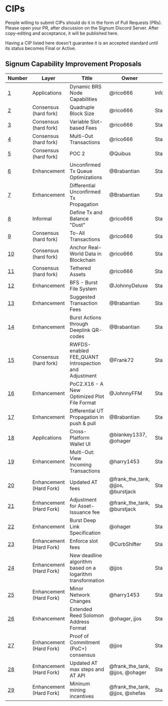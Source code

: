# CIPs

People willing to submit CIPs should do it in the form of Pull Requests (PRs). Please open your PR, after discussion on the Signum Discord Server. After copy-editing and acceptance, it will be published here.

Having a CIP listed here doesn't guarantee it is an accepted standard until its status becomes Final or Active.

## Signum Capability Improvement Proposals

| Number                              | Layer                 | Title                                                 | Owner         | Type          | Status   |
| ----------------------------------- | --------------------- | ----------------------------------------------------- | ------------- | ------------- | -------- |
| [1](cip-0001.md "wikilink")  | Applications          | Dynamic BRS Node Capabilities                         | @rico666      | Informational | Active   |
| [2](cip-0002.md "wikilink")  | Consensus (hard fork) | Quadruple Block Size                                  | @rico666      | Standard      | Active   |
| [3](cip-0003.md "wikilink")  | Consensus (hard fork) | Variable Slot-based Fees                              | @rico666      | Standard      | Active   |
| [4](cip-0004.md "wikilink")  | Consensus (hard fork) | Multi-Out Transactions                                | @rico666      | Standard      | Active   |
| [5](cip-0005.md "wikilink")  | Consensus (hard fork) | POC 2                                                 | @Quibus       | Standard      | Active   |
| [6](cip-0006.md "wikilink")  | Enhancement           | Unconfirmed Tx Queue Optimizations                    | @Brabantian   | Standard      | Active   |
| [7](cip-0007.md "wikilink")  | Enhancement           | Differential Unconfirmed Tx Propagation               | @Brabantian   | Standard      | Active   |
| [8](cip-0008.md "wikilink")  | Informal              | Define Tx and Balance "Dust"                          | @rico666      | Standard      | Draft    |
| [9](cip-0009.md "wikilink")         | Consensus (hard fork) | To-All Transactions                                   | @rico666      | Standard      | Draft    |
| [10](cip-0010.md "wikilink") | Consensus (hard fork) | Anchor Real-World Data in Blockchain                  | @rico666      | Standard      | Draft    |
| [11](cip-0011.md "wikilink")        | Consensus (hard fork) | Tethered Assets                                       | @rico666      | Standard      | Draft    |
| [12](cip-0012.md "wikilink") | Enhancement           | BFS - Burst File System                               | @JohnnyDeluxe | Standard      | Draft    |
| [13](cip-0013.md "wikilink") | Enhancement           | Suggested Transaction Fees                            | @Brabantian   | Standard      | Active   |
| [14](cip-0014.md "wikilink")        | Enhancement           | Burst Actions through Deeplink QR-codes               | @Brabantian   | Standard      | Active   |
| [15](cip-0015.md "wikilink")        | Consensus (hard fork) | RWFDS-enabled FEE\_QUANT Introspection and Adjustment | @Frank72      | Standard      | Draft    |
| [16](cip-0016.md "wikilink")        | Enhancement           | PoC2.X16 - A New Optimized Plot File Format           | @JohnnyFFM    | Standard      | Draft    |
| [17](cip-0017.md "wikilink")        | Enhancement           | Differential UT Propagation in push & pull            | @Brabantian   | Standard      | Active |
| [18](cip-0018.md "wikilink")        | Applications           | Cross-Platform Wallet UI            | @blankey1337, @ohager   | Standard      | Active |
| [19](cip-0019.md "wikilink")        | Enhancement           | Multi-Out: View Incoming Transactions            | @harry1453   | Standard      | Active |
| [20](cip-0020.md "wikilink")        | Enhancement (Hard Fork)          | Updated AT fees            | @frank_the_tank, @jjos, @burstjack   | Standard      | Active |
| [21](cip-0021.md "wikilink")        | Enhancement (Hard Fork) | Adjustment for Asset-Issuance fee | @frank_the_tank, @burstjack   | Standard      | Draft |
| [22](cip-0022.md "wikilink")        | Enhancement          | Burst Deep Link Specification  | @ohager   | Standard      | Active |
| [23](cip-0023.md "wikilink")        | Enhancement (Hard Fork) | Enforce slot fees  | @CurbShifter   | Standard      | Active |
| [24](cip-0024.md "wikilink")        | Enhancement (Hard Fork) | New deadline algorithm based on a logarithm transformation  | @jjos   | Standard      | Active |
| [25](cip-0025.md "wikilink")        | Enhancement (Hard Fork) | Minor Network Changes | @harry1453  | Standard      | Active |
| [26](cip-0026.md "wikilink")        | Enhancement | Extended Reed Solomon Address Format | @ohager, jjos  | Standard      | Active |
| [27](cip-0027.md "wikilink")        | Enhancement (Hard Fork) | Proof of Commitment (PoC+) consensus | @jjos   | Standard      | Active |
| [28](cip-0028.md "wikilink")        | Enhancement (Hard Fork) | Updated AT max steps and AT API | @frank_the_tank, @jjos, @ohager   | Standard      | Active |
| [29](cip-0029.md "wikilink")        | Enhancement (Hard Fork) | Mininum mining incentives | @frank_the_tank, @jjos, @shefas   | Standard      | Active |


<!-- IMPORTANT!  See the instructions at the top of this page, do NOT JUST add CIPs here! -->

